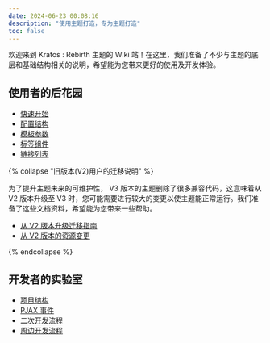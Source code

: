 ```yaml
---
date: 2024-06-23 00:08:16
description: "使用主题打造，专为主题打造"
toc: false
---
```

欢迎来到 Kratos : Rebirth 主题的 Wiki 站！在这里，我们准备了不少与主题的底层和基础结构相关的说明，希望能为您带来更好的使用及开发体验。

## 使用者的后花园

- [快速开始](/posts/quickstart/)
- [配置结构](/posts/configurations/)
- [模板参数](/posts/template-variables/)
- [标签组件](/posts/tag-widgets/)
- [链接列表](/posts/linklist/)

{% collapse "旧版本(V2)用户的迁移说明" %}

为了提升主题未来的可维护性， V3 版本的主题删除了很多兼容代码，这意味着从 V2 版本升级至 V3 时，您可能需要进行较大的变更以使主题能正常运行。我们准备了这些文档资料，希望能为您带来一些帮助。

- [从 V2 版本升级迁移指南](/posts/from-v2-migration-guide/)
- [从 V2 版本的资源变更](/posts/from-v2-assets-change/)

{% endcollapse %}

## 开发者的实验室

- [项目结构](/posts/project-structure/)
- [PJAX 事件](/posts/pjax-events/)
- [二次开发流程](/posts/theme-develop-workflow/)
- [周边开发流程](/posts/ecosystem-develop-workflow/)
